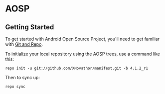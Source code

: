    AOSP
===========


Getting Started
---------------

To get started with Android Open Source Project, you'll need to get
familiar with [Git and Repo](http://source.android.com/source/using-repo.html).

To initialize your local repository using the AOSP trees, use a command like this:

    repo init -u git://github.com/XNovathor/manifest.git -b 4.1.2_r1

Then to sync up:

    repo sync
